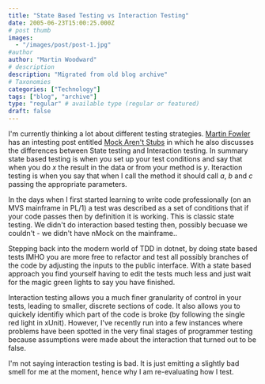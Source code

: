 ```yaml
---
title: "State Based Testing vs Interaction Testing"
date: 2005-06-23T15:00:25.000Z
# post thumb
images:
  - "/images/post/post-1.jpg"
#author
author: "Martin Woodward"
# description
description: "Migrated from old blog archive"
# Taxonomies
categories: ["Technology"]
tags: ["blog", "archive"]
type: "regular" # available type (regular or featured)
draft: false
---
```


I'm currently thinking a lot about different testing strategies.  [Martin Fowler](http://www.martinfowler.com) has an intesting post entitled [Mock Aren't Stubs](http://www.martinfowler.com/articles/mocksArentStubs.html) in which he also discusses the differences between State testing and Interaction testing.  In summary state based testing is when you set up your test conditions and say that when you do *x* the result in the data or from your method is *y*.  Iteraction testing is when you say that when I call the method it should call *a*, *b* and *c* passing the appropriate parameters.

In the days when I first started learning to write code professionally (on an MVS mainframe in PL/1) a test was described as a set of conditions that if your code passes then by definition it is working.  This is classic state testing.  We didn't do interaction based testing then, possibly becuase we couldn't - we didn't have nMock on the mainframe..  

Stepping back into the modern world of TDD in dotnet, by doing state based tests IMHO you are more free to refactor and test all possibly branches of the code by adjusting the inputs to the public interface.  With a state based approach you find yourself having to edit the tests much less and just wait for the magic green lights to say you have finished.

Interaction testing allows you a much finer granularity of control in your tests, leading to smaller, discrete sections of code.  It also allows you to quickely identifiy which part of the code is broke (by following the single red light in xUnit).  However, I've recently run into a few instances where problems have been spotted in the very final stages of programmer testing because assumptions were made about the interaction that turned out to be false.  

I'm not saying interaction testing is bad.  It is just emitting a slightly bad smell for me at the moment, hence why I am re-evaluating how I test.